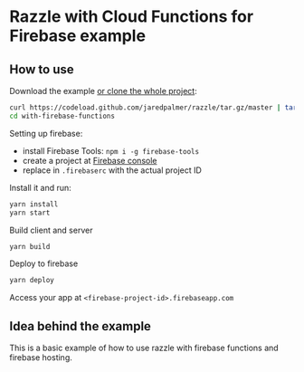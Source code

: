 # Razzle with Cloud Functions for Firebase example

## How to use

Download the example [or clone the whole project](https://github.com/jaredpalmer/razzle.git):

```bash
curl https://codeload.github.com/jaredpalmer/razzle/tar.gz/master | tar -xz --strip=2 razzle-master/examples/with-firebase-functions
cd with-firebase-functions
```

Setting up firebase:

* install Firebase Tools: `npm i -g firebase-tools`
* create a project at [Firebase console](https://console.firebase.google.com/)
* replace <firebase-project-id> in `.firebaserc` with the actual project ID

Install it and run:

```bash
yarn install
yarn start
```

Build client and server

```bash
yarn build
```

Deploy to firebase

```bash
yarn deploy
```

Access your app at `<firebase-project-id>.firebaseapp.com`

## Idea behind the example

This is a basic example of how to use razzle with firebase functions and firebase hosting.
